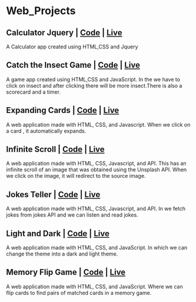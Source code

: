 # Web_Projects

## Calculator Jquery | [Code](https://github.com/arunkanaujia23/Web_Projects/tree/Calculator_jQuery) | [Live](https://amazing-froyo-d9a7e7.netlify.app/)
A Calculator app created using HTML,CSS and Jquery

##  Catch the Insect Game | [Code](https://github.com/arunkanaujia23/Web_Projects/tree/Catch_the_Insect_Game) | [Live](https://legendary-pithivier-01eaec.netlify.app/)
A game app created using HTML,CSS and JavaScript. In the we have to click on insect and after clicking there will be more insect.There is also a scorecard and a timer.

##  Expanding Cards | [Code](https://github.com/arunkanaujia23/Web_Projects/tree/Expanding_Cards) | [Live](https://spectacular-chaja-54f005.netlify.app/)
A web application made with HTML, CSS, and Javascript. When we click on a card , it automatically expands.

##  Infinite Scroll | [Code](https://github.com/arunkanaujia23/Web_Projects/tree/Infinite_Scroll) | [Live](https://snazzy-tanuki-fae6d6.netlify.app/)
A web application made with HTML, CSS, Javascript, and API. This has an infinite scroll of an image that was obtained using the Unsplash API. When we click on the image, it will redirect to the source image.

##  Jokes Teller | [Code](https://github.com/arunkanaujia23/Web_Projects/tree/Jokes_Teller) | [Live](https://bucolic-youtiao-211580.netlify.app/)
A web application made with HTML, CSS, Javascript, and API. In we fetch jokes from jokes API and we can listen and read jokes.

##  Light and Dark | [Code](https://github.com/arunkanaujia23/Web_Projects/tree/Light_and_Dark) | [Live](https://visionary-sawine-56f3de.netlify.app/)
A web application made with HTML, CSS, and JavaScript. In which we can change the theme into a dark and light theme.

##  Memory Flip Game | [Code](https://github.com/arunkanaujia23/Web_Projects/tree/Memory_Flip_Game) | [Live](https://superb-bublanina-0a8a7e.netlify.app/)
A web application made with HTML, CSS, and JavaScript. Where we can flip cards to find pairs of matched cards in a memory game.